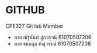 # GITHUB
CPE327 Git lab
Member
- นาย ณัฐนันท์ ภู่กาญจน์ 61070507206 
- นาย ธนกฤต ขําสุวรรณ์ 61070507208

